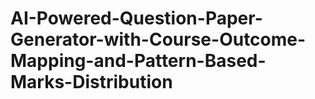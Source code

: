 # AI-Powered-Question-Paper-Generator-with-Course-Outcome-Mapping-and-Pattern-Based-Marks-Distribution
